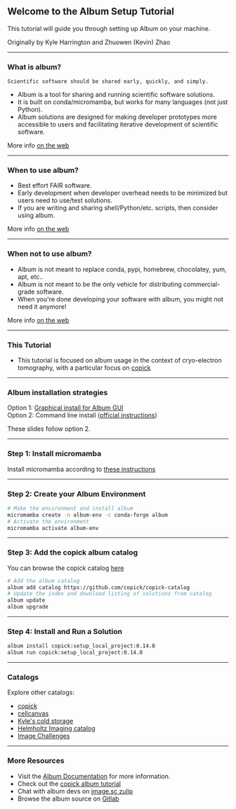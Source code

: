 ## Welcome to the Album Setup Tutorial

This tutorial will guide you through setting up Album on your machine.

Originally by Kyle Harrington and Zhuowen (Kevin) Zhao

---

### What is album?

`Scientific software should be shared early, quickly, and simply.`

- Album is a tool for sharing and running scientific software
  solutions.
- It is built on conda/micromamba, but works for many languages (not
  just Python).
- Album solutions are designed for making developer prototypes more
  accessible to users and facilitating iterative development of
  scientific software.

More info [on the web](https://album.solutions/)

---

### When to use album?

- Best effort FAIR software.
- Early development when developer overhead needs to be minimized but
  users need to use/test solutions.
- If you are writing and sharing shell/Python/etc. scripts, then consider using album.

More info [on the web](https://album.solutions/)

---

### When not to use album?

- Album is not meant to replace conda, pypi, homebrew, chocolatey,
  yum, apt, etc..
- Album is not meant to be the only vehicle for distributing
  commercial-grade software.
- When you're done developing your software with album, you might not need it anymore!

More info [on the web](https://album.solutions/)

---

### This Tutorial

- This tutorial is focused on album usage in the context of
  cryo-electron tomography, with a particular focus on [copick](https://copick.github.io/copick/)

---

### Album installation strategies

Option 1: [Graphical install for Album GUI](https://docs.album.solutions/en/latest/installation-instructions.html#automated-installation-with-album-installation-wizard)  
Option 2: Command line install ([official instructions](https://docs.album.solutions/en/latest/installation-instructions.html#manual-installation))

These slides follow option 2.

---

### Step 1: Install micromamba

Install micromamba according to [these instructions](https://mamba.readthedocs.io/en/latest/installation/micromamba-installation.html)

---

### Step 2: Create your Album Environment

```sh
# Make the environment and install album
micromamba create -n album-env -c conda-forge album
# Activate the environment
micromamba activate album-env
```

---

### Step 3: Add the copick album catalog

You can browse the copick catalog [here](https://copick.github.io/copick-catalog/catalog)

```sh
# Add the album catalog
album add catalog https://github.com/copick/copick-catalog
# Update the index and download listing of solutions from catalog
album update
album upgrade
```

---

### Step 4: Install and Run a Solution

```sh
album install copick:setup_local_project:0.14.0
album run copick:setup_local_project:0.14.0
```

---

### Catalogs

Explore other catalogs:

- [copick](https://copick.github.io/copick-catalog/catalog)
- [cellcanvas](https://album.cellcanvas.org/catalog)
- [Kyle's cold storage](https://cold-storage.kyleharrington.com/catalog)
- [Helmholtz Imaging
  catalog](https://album-app.gitlab.io/catalogs/helmholtz-imaging/catalog)
- [Image Challenges](https://album-app.gitlab.io/catalogs/image-challenges/catalog)

---

### More Resources

- Visit the [Album Documentation](https://docs.album.solutions) for more
information.
- Check out the [copick album tutorial](https://copick.github.io/copick/examples/tutorials/album/)
- Chat with album devs on [image.sc zulip](https://imagesc.zulipchat.com/)
- Browse the album source on [Gitlab](https://gitlab.com/album-app/album)

